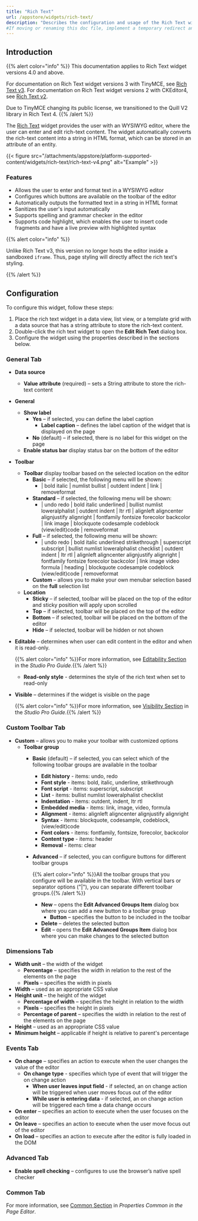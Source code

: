 ```yaml
---
title: "Rich Text"
url: /appstore/widgets/rich-text/
description: "Describes the configuration and usage of the Rich Text widget, which is available in the Mendix Marketplace."
#If moving or renaming this doc file, implement a temporary redirect and let the respective team know they should update the URL in the product. See Mapping to Products for more details.
---
```


## Introduction

{{% alert color="info" %}}
This documentation applies to Rich Text widget versions 4.0 and above. 

For documentation on Rich Text widget versions 3 with TinyMCE, see [Rich Text v3](/appstore/widgets/rich-text-v3/).
For documentation on Rich Text widget versions 2 with CKEditor4, see [Rich Text v2](/appstore/widgets/rich-text-v2/).

Due to TinyMCE changing its public license, we transitioned to the Quill V2 library in Rich Text 4.
{{% /alert %}}

The [Rich Text](https://marketplace.mendix.com/link/component/74889/) widget provides the user with an WYSIWYG editor, where the user can enter and edit rich-text content. The widget automatically converts the rich-text content into a string in HTML format, which can be stored in an attribute of an entity.

{{< figure src="/attachments/appstore/platform-supported-content/widgets/rich-text/rich-text-v4.png" alt="Example" >}}

### Features

* Allows the user to enter and format text in a WYSIWYG editor
* Configures which buttons are available on the toolbar of the editor
* Automatically outputs the formatted text in a string in HTML format
* Sanitizes the user's input automatically
* Supports spelling and grammar checker in the editor
* Supports code highlight, which enables the user to insert code fragments and have a live preview with highlighted syntax

{{% alert color="info" %}}

Unlike Rich Text v3, this version no longer hosts the editor inside a sandboxed `iframe`. Thus, page styling will directly affect the rich text's styling.

{{% /alert %}}

## Configuration

To configure this widget, follow these steps:

1. Place the rich text widget in a data view, list view, or a template grid with a data source that has a string attribute to store the rich-text content.
1. Double-click the rich text widget to open the **Edit Rich Text** dialog box.
1. Configure the widget using the properties described in the sections below.

### General Tab

* **Data source**
    * **Value attribute** (required) – sets a String attribute to store the rich-text content
* **General** 
    * **Show label** 
        * **Yes** – if selected, you can define the label caption
            * **Label caption** – defines the label caption of the widget that is displayed on the page
        * **No** (default) – if selected, there is no label for this widget on the page
    * **Enable status bar** display status bar on the bottom of the editor
* **Toolbar**
    * **Toolbar** display toolbar based on the selected location on the editor
        * **Basic** – if selected, the following menu will be shown: 
            * | bold italic | numlist bullist | outdent indent | link | removeformat 
        * **Standard** – if selected, the following menu will be shown: 
            * | undo redo | bold italic underlined | bullist numlist loweralphalist | outdent indent | ltr rtl | alignleft aligncenter alignjustify alignright | fontfamily fontsize forecolor backcolor | link image | blockquote codesample codeblock (view/edit)code | removeformat
        * **Full** – if selected, the following menu will be shown: 
            * | undo redo | bold italic underlined strikethrough | superscript subscript | bullist numlist loweralphalist checklist | outdent indent | ltr rtl | alignleft aligncenter alignjustify alignright | fontfamily fontsize forecolor backcolor | link image video formula | heading | blockquote codesample codeblock (view/edit)code | removeformat
        * **Custom** – allows you to make your own menubar selection based on the **full** selection list
    * **Location** 
        * **Sticky** – if selected, toolbar will be placed on the top of the editor and sticky position will apply upon scrolled
        * **Top** – if selected, toolbar will be placed on the top of the editor
        * **Bottom** – if selected, toolbar will be placed on the bottom of the editor
        * **Hide** – if selected, toolbar will be hidden or not shown

* **Editable** – determines when user can edit content in the editor and when it is read-only.

    {{% alert color="info" %}}For more information, see [Editability Section](/refguide/common-widget-properties/#editability) in the *Studio Pro Guide*.{{% /alert %}}

    * **Read-only style** - determines the style of the rich text when set to read-only

* **Visible** – determines if the widget is visible on the page

    {{% alert color="info" %}}For more information, see [Visibility Section](/refguide/common-widget-properties/#visibility-properties) in the *Studio Pro Guide*.{{% /alert %}}

### Custom Toolbar Tab

* **Custom** – allows you to make your toolbar with customized options
    * **Toolbar group** 
        * **Basic** (default) – if selected, you can select which of the following toolbar groups are available in the toolbar
            * **Edit history** - items: undo, redo
            * **Font style** - items: bold, italic, underline, strikethrough
            * **Font script** - items: superscript, subscript
            * **List** - items: bullist numlist loweralphalist checklist
            * **Indentation** - items: outdent, indent, ltr rtl
            * **Embedded media** - items: link, image, video, formula
            * **Alignment** - items: alignleft aligncenter alignjustify alignright
            * **Syntax** - items: blockquote, codesample, codeblock, (view/edit)code
            * **Font colors** - items: fontfamily, fontsize, forecolor, backcolor
            * **Content type** - items: header
            * **Removal** - items: clear
        * **Advanced** – if selected, you can configure buttons for different toolbar groups

            {{% alert color="info" %}}All the toolbar groups that you configure will be available in the toolbar. With vertical bars or separator options ("|"), you can separate different toolbar groups.{{% /alert %}}

            * **New** – opens the **Edit Advanced Groups Item** dialog box where you can add a new button to a toolbar group
                * **Button** – specifies the button to be included in the toolbar
            * **Delete** – deletes the selected button
            * **Edit** – opens the **Edit Advanced Groups Item** dialog box where you can make changes to the selected button 

### Dimensions Tab

* **Width unit** – the width of the widget
    * **Percentage** – specifies the width in relation to the rest of the elements on the page
    * **Pixels** – specifies the width in pixels
* **Width** – used as an appropriate CSS value
* **Height unit** – the height of the widget
    * **Percentage of width** – specifies the height in relation to the width
    * **Pixels** – specifies the height in pixels
    * **Percentage of parent** – specifies the width in relation to the rest of the elements on the page
* **Height** – used as an appropriate CSS value
* **Minimum height** – applicable if height is relative to parent's percentage

### Events Tab

* **On change** – specifies an action to execute when the user changes the value of the editor
    * **On change type** - specifies which type of event that will trigger the on change action
        * **When user leaves input field** - if selected, an on change action will be triggered when user moves focus out of the editor
        * **While user is entering data** - if selected, an on change action will be triggered each time a data change occurs
* **On enter** – specifies an action to execute when the user focuses on the editor
* **On leave** – specifies an action to execute when the user move focus out of the editor
* **On load** – specifies an action to execute after the editor is fully loaded in the DOM

### Advanced Tab

* **Enable spell checking** – configures to use the browser’s native spell checker

### Common Tab

For more information, see [Common Section](/refguide/common-widget-properties/#common-properties) in *Properties Common in the Page Editor*.
